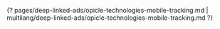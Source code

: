 {? pages/deep-linked-ads/opicle-technologies-mobile-tracking.md | multilang/deep-linked-ads/opicle-technologies-mobile-tracking.md ?}
